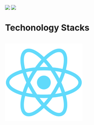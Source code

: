 <div>
  <img height="160em" src="https://github-readme-stats.vercel.app/api?username=gabrielEmilio00&count_private=true&show_icons=true&theme=radical" />
  <img height="160em" src="https://github-readme-stats.vercel.app/api/top-langs/?username=anuraghazra&layout=compact&theme=radical" />
</div>

<div>
  <h1>Techonology Stacks</h1><br>
  <img src="https://raw.githubusercontent.com/devicons/devicon/master/icons/react/react-original.svg"/>
  <img />
  <img />
</div>
